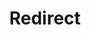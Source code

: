 ﻿---
layout: src/layouts/Redirect.astro
title: Redirect
redirect: /docs/deployments/certificates/troubleshooting
pubDate:  2023-01-01
navSearch: false
navSitemap: false
navMenu: false
---
